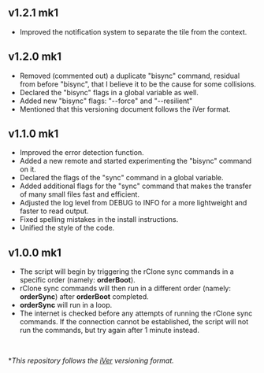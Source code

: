 <h2><b>v1.2.1 mk1</b><br></h2>

- Improved the notification system to separate the tile from the context.<br>

<h2><b>v1.2.0 mk1</b><br></h2>

- Removed (commented out) a duplicate "bisync" command, residual from before "bisync", that I believe it to be the cause for some collisions.<br>
- Declared the "bisync" flags in a global variable as well.<br>
- Added new "bisync" flags: "--force" and "--resilient"<br>
- Mentioned that this versioning document follows the iVer format.<br>

<h2><b>v1.1.0 mk1</b><br></h2>

- Improved the error detection function.<br>
- Added a new remote and started experimenting the "bisync" command on it.<br>
- Declared the flags of the "sync" command in a global variable.<br>
- Added additional flags for the "sync" command that makes the transfer of many small files fast and efficient.<br>
- Adjusted the log level from DEBUG to INFO for a more lightweight and faster to read output.<br>
- Fixed spelling mistakes in the install instructions.<br>
- Unified the style of the code.<br>

<h2><b>v1.0.0 mk1</b><br></h2>

- The script will begin by triggering the rClone sync commands in a specific order (namely: <b>orderBoot</b>).<br>
- rClone sync commands will then run in a different order (namely: <b>orderSync</b>) after <b>orderBoot</b> completed.<br>
- <b>orderSync</b> will run in a loop.
- The internet is checked before any attempts of running the rClone sync commands. If the connection cannot be established, the script will not run the commands, but try again after 1 minute instead.

<br>

**This repository follows the [iVer](https://github.com/frontfacer/iVer) versioning format.*
